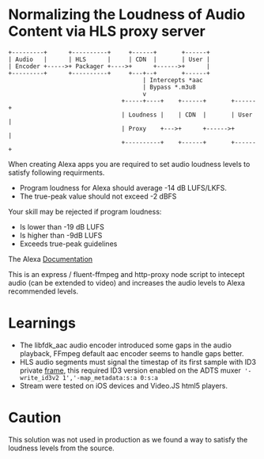 # Normalizing the Loudness of Audio Content via HLS proxy server

~~~~
+---------+      +----------+     +------+       +------+
| Audio   |      | HLS      |     | CDN  |       | User |
| Encoder +----->+ Packager +---->+      +------>+      |
+---------+      +----------+     +---+--+       +------+
                                      | Intercepts *aac
                                      | Bypass *.m3u8
                                      v
                                +-----+----+    +------+       +------+
                                | Loudness |    | CDN  |       | User |
                                | Proxy    +--->+      +------>+      |
                                +----------+    +------+       +------+
~~~~

When creating Alexa apps you are required to set audio loudness levels to satisfy following requirments.

* Program loudness for Alexa should average -14 dB LUFS/LKFS.
* The true-peak value should not exceed -2 dBFS

Your skill may be rejected if program loudness:

* Is lower than -19 dB LUFS
* Is higher than -9dB LUFS
* Exceeds true-peak guidelines

The Alexa [Documentation](https://developer.amazon.com/docs/flashbriefing/normalizing-the-loudness-of-audio-content.html)

This is an express / fluent-ffmpeg and http-proxy node script to intecept audio (can be extended to video) and increases the audio levels to Alexa recommended levels.

# Learnings

* The libfdk_aac audio encoder introduced some gaps in the audio playback, FFmpeg default aac encoder seems to handle gaps better.
* HLS audio segments must signal the timestap of its first sample with ID3 private [frame](https://tools.ietf.org/html/rfc8216), this required ID3 version enabled on the ADTS muxer`
'-write_id3v2 1','-map_metadata:s:a 0:s:a`
* Stream were tested on iOS devices and Video.JS html5 players.

# Caution
This solution was not used in production as we found a way to satisfy the loudness levels from the source.
